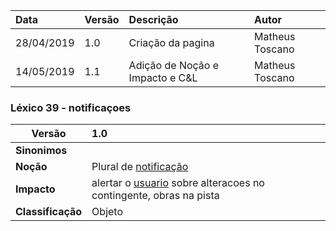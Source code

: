 |Data|Versão|Descrição|Autor|
|:---|:---|:---|:---|
|28/04/2019|1.0|Criação da pagina|Matheus Toscano|
|14/05/2019|1.1|Adição de Noção e Impacto e C&L|Matheus Toscano|


### Léxico 39 - notificaçoes

|Versão|1.0
|-|:-|
|**Sinonimos**|
|**Noção**|Plural de [notificação](#notificacao) |
|**Impacto**|alertar o [usuario](#usuario) sobre alteracoes no contingente, obras na pista |
|**Classificação**| Objeto
